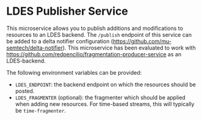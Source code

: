 # LDES Publisher Service

This microservice allows you to publish additions and modifications to resources to an LDES backend. The `/publish` endpoint of this service can be added to a delta notifier configuration (https://github.com/mu-semtech/delta-notifier). This microservice has been evaluated to work with https://github.com/redpencilio/fragmentation-producer-service as an LDES-backend.

The following environment variables can be provided:

-   `LDES_ENDPOINT`: the backend endpoint on which the resources should be posted.
-   `LDES_FRAGMENTER` (optional): the fragmenter which should be applied when adding new resources. For time-based streams, this will typically be `time-fragmenter`.
